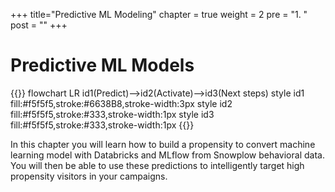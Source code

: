 +++
title="Predictive ML Modeling"
chapter = true
weight = 2
pre = "1. "
post = ""
+++

# Predictive ML Models

{{<mermaid>}}
flowchart LR
    id1(Predict)-->id2(Activate)-->id3(Next steps)
    style id1 fill:#f5f5f5,stroke:#6638B8,stroke-width:3px
    style id2 fill:#f5f5f5,stroke:#333,stroke-width:1px
    style id3 fill:#f5f5f5,stroke:#333,stroke-width:1px
{{</mermaid >}}

In this chapter you will learn how to build a propensity to convert machine learning model with Databricks and MLflow from Snowplow behavioral data. You will then be able to use these predictions to intelligently target high propensity visitors in your campaigns.

